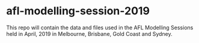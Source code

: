 # afl-modelling-session-2019
This repo will contain the data and files used in the AFL Modelling Sessions held in April, 2019 in Melbourne, Brisbane, Gold Coast and Sydney.
